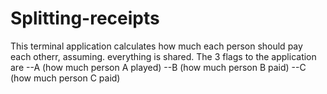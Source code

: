 # Splitting-receipts

This terminal application calculates how much each person should pay each otherr, assuming. everything is shared. The 3 flags to the application are --A (how much person A played) --B (how much person B paid) --C (how much person C paid)
